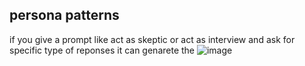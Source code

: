 ## persona patterns
if you give a prompt like act as skeptic or act as interview and ask for  specific type of reponses it can genarete the
![image](https://github.com/nikhilniky/Prompt-engineering/assets/37295610/593392e7-2f03-48f1-ba82-0241024e0c1c)
